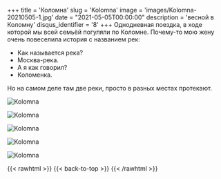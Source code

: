 +++
title = 'Коломна'
slug = 'Kolomna'
image = 'images/Kolomna-20210505-1.jpg'
date = "2021-05-05T00:00:00"
description = 'весной в Коломну'
disqus_identifier = '8'
+++
Однодневная поездка, в ходе которой мы всей семьёй погуляли по Коломне.
Почему-то мою жену очень повеселила история с названием рек:
- Как называется река?
- Москва-река.
- А я как говорил?
- Коломенка.
  
Но на самом деле там две реки, просто в разных местах протекают.

![Kolomna](/images/Kolomna-20210505-2.jpg)

![Kolomna](/images/Kolomna-20210505-3.jpg)

![Kolomna](/images/Kolomna-20210505-4.jpg)

![Kolomna](/images/Kolomna-20210505-5.jpg)

![Kolomna](/images/Kolomna-20210505-6.jpg)

{{< rawhtml >}}
{{< back-to-top >}}
{{< /rawhtml >}}
